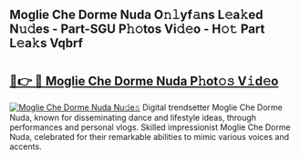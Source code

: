 ## Moglie Che Dorme Nuda O𝚗𝚕yf𝚊ns L𝚎a𝚔ed N𝚞𝚍es - Part-SGU P𝚑𝚘tos Vi𝚍𝚎o - H𝚘𝚝 Part L𝚎a𝚔s Vqbrf

# <h2><a href="http://kf30hrj.oniu.top/?m=Moglie+Che+Dorme+Nuda">🔗👉 🔴 Moglie Che Dorme Nuda P𝚑ot𝚘𝚜 V𝚒d𝚎o</a></h2>

[![Moglie Che Dorme Nuda Nu𝚍e𝚜](https://i.imgur.com/0qMVB7G.gif)](http://kf30hrj.oniu.top/?m=Moglie+Che+Dorme+Nuda)
Digital trendsetter Moglie Che Dorme Nuda, known for disseminating dance and lifestyle ideas, through performances and personal vlogs. Skilled impressionist Moglie Che Dorme Nuda, celebrated for their remarkable abilities to mimic various voices and accents.  
